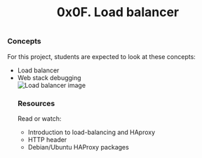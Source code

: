 <h1><center>0x0F. Load balancer</center><h1>

<h3>Concepts</h3>
<p>For this project, students are expected to look at these concepts:</p>
<ul>
<li>Load balancer</li>
<li>Web stack debugging</li>

<img src="https://s3.amazonaws.com/intranet-projects-files/holbertonschool-sysadmin_devops/275/qfdked8.png" alt="Load balancer image">

<h3>Resources</h3>
<p>Read or watch:</p>
<ul>
<li>Introduction to load-balancing and HAproxy</li>
<li>HTTP header</li>
<li>Debian/Ubuntu HAProxy packages</li>
</ul>
